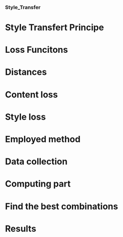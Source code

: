 ### Style_Transfer


# Style Transfert Principe



# Loss Funcitons

# Distances

# Content loss

# Style loss

# Employed method

# Data collection

# Computing part

# Find the best combinations

# Results 
